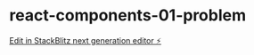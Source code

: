 # react-components-01-problem

[Edit in StackBlitz next generation editor ⚡️](https://stackblitz.com/~/github.com/kiltro-dev/react-components-01-problem)